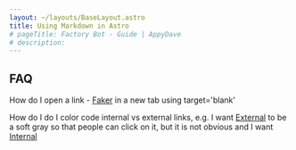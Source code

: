 ```yaml
---
layout: ~/layouts/BaseLayout.astro
title: Using Markdown in Astro
# pageTitle: Factory Bot - Guide | AppyDave
# description: 
---
```


## FAQ

How do I open a link - [Faker](https://github.com/faker-ruby/faker) in a new tab using target='blank'

How do I do I color code internal vs external links, e.g. I want [External](https://github.com/faker-ruby/faker) 
to be a soft gray so that people can click on it, but it is not obvious and I want [Internal](https://appydave.com/ruby-gems/faker) 